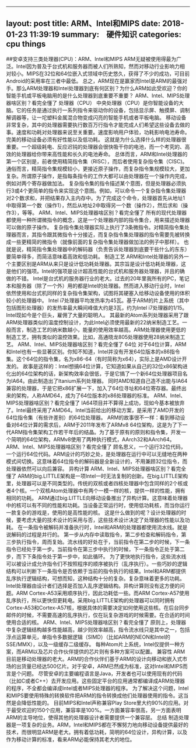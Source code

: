 
---
layout:     post
title:      ARM、Intel和MIPS
date:       2018-01-23 11:39:19
summary:    硬件知识
categories: cpu things
---


##安卓支持三类处理器(CPU)：ARM、Intel和MIPS
ARM无疑被使用得最为广泛。Intel因为普及于台式机和服务器而被人们所熟知，然而对移动行业影响力相对较小。MIPS在32位和64位嵌入式领域中历史悠久，获得了不少的成功，可目前Android的采用率在三者中最低。
总之，ARM现在是赢家而Intel是ARM的最强对手。那么ARM处理器和Intel处理器到底有何区别？为什么ARM如此受欢迎？你的智能手机或平板电脑用的是什么处理器到底重要不重要？ 
ARM、Intel、MIPS处理器啥区别？看完全懂了
处理器（CPU）
中央处理器（CPU）是你智能设备的大脑。它的任务是通过执行一系列指令来驱动你的设备，包括显示屏、触摸屏、调制解调器等，让一坨塑料金属混合物变成闪亮的智能手机或者平板电脑。
移动设备非常复杂，其中的处理器需要执行数百万行指令才能完成人们希望这些设备去做的事。速度和功耗对处理器来说至关重要。速度影响用户体验，功耗影响电池寿命。完美的移动设备必须有好性能以及低功耗。
这就是为什么选择什么样的处理器很重要。一个超级耗电、反应迟钝的处理器会很快吸干你的电池，而一个考究的、高效的处理器给你带来高性能和长久的电池寿命。
总体而言，ARM和Intel处理器的第一个区别是，前者使用精简指令集（RISC），而后者使用复杂指令集（CISC)。
通俗而言，精简指令集规模较小，更接近原子操作，而复杂指令集规模较大，更加复杂。所谓原子操作，是指每条指令的工作大都可以由处理器在一个操作内完成，例如对两个寄存器做加法。
复杂指令集的指令描述某个意图，但是处理器必须执行3或4个更简单的指令来实现这个意图。例如，可以命令一个复杂指令集处理器对2个数求和，并把结果存入主内存中。为了完成这个命令，处理器首先从地址1中取得第一个数（操作1），然后从地址2中取得另一个数（操作2），然后求和（操作3），等等。
ARM、Intel、MIPS处理器啥区别？看完全懂了
所有的现代处理器都使用一种所谓微指令的概念，这是一个处理器内部的指令集合，用来描述处理器可以做的原子操作。
复杂指令集处理器实际上执行了3条微指令。对精简指令集处理器而言，其指令跟其微指令十分接近，而复杂指令集处理器的指令需要先被转换成一些更精简的微指令（就像前面的复杂指令集处理器做加法的例子中那样）。
也就是说，精简指令集处理器中的解码器（负责告诉处理器到底要干些什么的东东）要简单得多，而简洁意味着高效和低功耗。
制造工艺
ARM和Intel处理器的另外一个主要区别是ARM从来只是设计低功耗处理器。其宗旨是设计低功耗处理器，这是他们的强项。Intel的强项是设计超高性能的台式机和服务器处理器，并且的确做的不错。
Intel是台式机的服务器行业的老大。过去的20年里我所有的PC，笔记本和服务器（除了一个外）用的都是Intel的处理器。然而进入移动行业时，Intel依然使用和台式机同样的复杂指令集架构，试图将其硬塞入给移动设备使用的体积较小的处理器中。
Intel i7处理器平均发热率为45瓦。基于ARM的片上系统（其中包括图形处理器）的发热率最大瞬间峰值大约是3瓦，约为Intel i7处理器的1/15。Intel现如今是个巨头，雇佣了大量的聪明人。
其最新的Atom系列处理器采用了跟ARM处理器类似的温度控制设计，为此Intel必须使用最新的22纳米制造工艺。一般而言，制造工艺的纳米数越小，能量的使用效率越高。ARM处理器使用更低的制造工艺，拥有类似的温控效果。比如，高通晓龙805处理器使用28纳米制造工艺。
ARM、Intel、MIPS处理器啥区别？看完全懂了
64位
对于64位计算，ARM和Intel也有一些显著区别。你知不知道，Intel并没有开发64位版本的x86指令集。这个64位的指令集，名为x86-64（有时简称为x64），实际上是AMD设计开发的。
故事是这样的：Intel想搞64位计算，它知道如果从自己的32位x86架构进化出的64位架构的话，新架构效率会很低，于是它搞了一个新64位处理器项目名为IA64。由此制造出了Itanium系列处理器。
同时AMD知道自己造不出能与IA64兼容的处理器，于是它把x86扩展一下，加入了64位寻址和64位寄存器。最终出来的架构，人称AMD64，成为了64位版本的x86处理器的标准。
ARM、Intel、MIPS处理器啥区别？看完全懂了
IA64项目并不算得上成功，现如今基本被放弃了。Intel最终采用了AMD64。Intel当前给出的移动方案，是采用了AMD开发的64位指令集（有些许差别）的64位处理器。
ARM的故事很不一样：看到移动设备对64位计算的需求后，ARM于2011年发布了ARMv8 64位架构，这是为了下一代ARM指令集架构工作若干年后的结晶。为了基于原有的原则和指令集，开发一个简明的64位架构，ARMv8使用了两种执行模式，AArch32和AArch64。
ARM、Intel、MIPS处理器啥区别？看完全懂了
顾名思义，一个运行32位代码，一个运行64位代码。ARM设计的巧妙之处，是处理器在运行中可以无缝地在两种模式间切换。这意味着64位指令的解码器是全新设计的，不用兼顾32位指令，而处理器依然可以向后兼容。
异构计算
ARM、Intel、MIPS处理器啥区别？看完全懂了
ARM的big.LITTLE架构是一项Intel一时无法复制的创新。在big.LITTLE架构里，处理器可以是不同类型的。传统的双核或者四核处理器中包含同样的2个核或者4个核。一个双核Atom处理器中有两个一模一样的核，提供一样的性能，拥有相同的功耗。
ARM通过big.LITTLE向移动设备推出了异构计算。这意味着处理器中的核可以有不同的性能和功耗。当设备正常运行时，使用低功耗核，而当你运行一款复杂的游戏是，使用的是高性能的核。
这是什么做到的呢？设计处理器的时候，要考虑大量的技术设计的采用与否，这些技术设计决定了处理器的性能以及功耗。
在一条指令被解码并准备执行时，Intel和ARM的处理器都使用流水线。就是说解码的过程是并行的。
第一步从内存中读取指令，第二步检查和解码指令，第三步执行指令，周而复始。流水线的好处在于，当前指令在第二步的时候，下一条指令已经处于第一步。当前指令在第三步中执行的时候，下一条指令正处于第二步，而下下条指令处于第一步中，如此循环。
为了更快地执行指令，这些流水线可以被设计成允许指令们不按照程序的顺序被执行（乱序执行）。一些巧妙的逻辑结构可以判断下一条指令是否依赖于当前的指令执行的结果。Intel和ARM都提供乱序执行逻辑结构，可想而知，这种结构十分的复杂。复杂意味着更多的功耗。
Intel处理器由设计者们选择是否加入乱序逻辑结构。异构计算则没有这方便的问题。ARM Cortex-A53采用顺序执行，因此功耗低一些。而ARM Cortex-A57使用乱序执行，所以更快但更耗电。采用big.LITTLE架构的处理器可以同时拥有Cortex-A53和Cortex-A57核，根据具体的需要决定如何使用这些核。在后台同步邮件的时候，不需要高速的乱序执行，仅在玩复杂游戏的时候需要。在合适的时间使用合适的核。
ARM、Intel、MIPS处理器啥区别？看完全懂了
原则上，处理器中复杂逻辑结构越多性能越高，越少则效率越高，指令流水线只是其中之一，包括浮点运算单元，单指令多数据逻辑（SIMD）（比如ARM的NEON和Intel的SSE/MMX），以及一级缓存二级缓存。
每种Atom片上系统，Intel仅提供一种方案，而ARM以及芯片合作伙伴提供的芯片则有多种方案可以配置。
兼容性
ARM目前是移动处理器的老大。ARM的合作伙伴们基于ARM的设计向移动和嵌入式市场的出货量已经达500亿片。对于安卓，ARM已然成为标准，这对Intel和MIPS而言是个问题。
尽管安卓的主要编程语言是Java，开发者也可以使用现有的代码（比如C或者C++）去开发应用。这些固定平台的应用通常都编译成ARM处理器的程序，不全都会编译成Intel或者MIPS处理器的程序。
为了解决这个问题，Intel和MIPS要使用特殊的转换软件把ARM的指令转换成他们处理器使用的指令。这当然是会降低性能的。
目前MIPS和Intel声称兼容Play Store里大约90%的应用。对于最受欢迎的150个应用，兼容率是100%。一方面兼容率很高，另一方面表明ARM的主导地位，使得其他的处理器设计者需要提供一个兼容层。
总结
制造处理器是一项复杂的业务。ARM，Intel和MIPS都在不懈努力地向移动设备提供最好的技术，而很明显ARM是老大。拥有着低功耗，简明的64位设计，异构计算，以及作为移动计算的标准，看来ARM必能保持其老大的地位。


